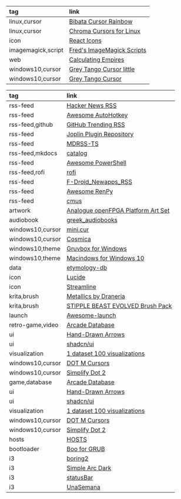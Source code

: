 |tag|link|
|:-|:-|
|linux,cursor|[Bibata Cursor Rainbow](https://github.com/ful1e5/Bibata_Cursor_Rainbow)|
|linux,cursor|[Chroma Cursors for Linux](https://gnome-look.org/p/2045954)|
|icon|[React Icons](https://github.com/react-icons/react-icons)|
|imagemagick,script|[Fred's ImageMagick Scripts](http://www.fmwconcepts.com/imagemagick/filmgrain/index.php)|
|web|[Calculating Empires](https://calculatingempires.net)|
|windows10,cursor|[Grey Tango Cursor little](https://deviantart.com/vicing/art/Grey-Tango-Cursor-little-115920099)|
|windows10,cursor|[Grey Tango Cursor](https://deviantart.com/vicing/art/Grey-Tango-Cursor-115807611)|

|tag|link|
|:-|:-|
|rss-feed|[Hacker News RSS](https://github.com/hnrss/hnrss)|
|rss-feed|[Awesome AutoHotkey](https://github.com/ahkscript/awesome-AutoHotkey)|
|rss-feed,github|[GitHub Trending RSS](https://github.com/mshibanami/GitHubTrendingRSS)|
|rss-feed|[Joplin Plugin Repository](https://github.com/joplin/plugins)|
|rss-feed|[MDRSS-TS](https://github.com/kindlyfire/mdrss-ts)|
|rss-feed,mkdocs|[catalog](https://github.com/mkdocs/catalog)|
|rss-feed|[Awesome PowerShell](https://github.com/janikvonrotz/awesome-powershell)|
|rss-feed,rofi|[rofi](https://github.com/davatorium/rofi/wiki/User-scripts)|
|rss-feed|[F-Droid_Newapps_RSS](https://github.com/yzqzss/f-Droid_Newapps_RSS)|
|rss-feed|[Awesome RenPy](https://github.com/methanoliver/awesome-renpy)|
|rss-feed|[cmus](https://github.com/cmus/cmus/wiki)|
|artwork|[Analogue openFPGA Platform Art Set](https://github.com/spiritualized1997/openFPGA-Platform-Art-Set)|
|audiobook|[greek_audiobooks](https://github.com/nikolas-n/greek_audiobooks)|
|windows10,cursor|[mini.cur](https://github.com/rghv234/mini.cur)|
|windows10,cursor|[Cosmica](https://toumeya.itch.io/cosmica-v1-cursor-pack)|
|windows10,theme|[Gruvbox for Windows](https://www.deviantart.com/niivu/art/Gruvbox-for-Windows-913766735)|
|windows10,theme|[Macindows for Windows 10](https://www.deviantart.com/niivu/art/Macindows-for-Windows-10-870073866)|
|data|[etymology-db](https://github.com/droher/etymology-db)|
|icon|[Lucide](https://github.com/lucide-icons/lucide)|
|icon|[Streamline](https://home.streamlinehq.com/)|
|krita,brush|[Metallics by Draneria](https://github.com/Draneria/Metallics-by-Draneria_Krita-Brushes)|
|krita,brush|[STIPPLE BEAST EVOLVED Brush Pack](https://tombofnull.itch.io/stipple-beast-evolved-brush-pack)|
|launch|[Awesome-launch](https://github.com/KingMenes/awesome-launch)|
|retro-game,video|[Arcade Database](https://www.youtube.com/@ArcadeDatabase/videos)|
|ui|[Hand-Drawn Arrows](https://github.com/eronred/handy-arrows)|
|ui|[shadcn/ui](https://github.com/shadcn-ui/ui)|
|visualization|[1 dataset 100 visualizations](https://100.datavizproject.com/)|
|windows10,cursor|[DOT M Cursors](https://deviantart.com/alexgal23/art/DOT-M-Cursors-817793310)|
|windows10,cursor|[Simplify Dot 2](https://deviantart.com/dpcdpc11/art/Simplify-Dot-2-Windows-Cursors-897619865)|
|game,database|[Arcade Database](https://www.youtube.com/@ArcadeDatabase/videos)|
|ui|[Hand-Drawn Arrows](https://github.com/eronred/handy-arrows)|
|ui|[shadcn/ui](https://github.com/shadcn-ui/ui)|
|visualization|[1 dataset 100 visualizations](https://100.datavizproject.com/)|
|windows10,cursor|[DOT M Cursors](https://deviantart.com/alexgal23/art/DOT-M-Cursors-817793310)|
|windows10,cursor|[Simplify Dot 2](https://deviantart.com/dpcdpc11/art/Simplify-Dot-2-Windows-Cursors-897619865)|
|hosts|[HOSTS](https://github.com/StevenBlack/hosts)|
|bootloader|[Boo for GRUB](https://github.com/PROxZIMA/boo-grub)|
|i3|[boring2](http://dotshare.it/dots/588/)|
|i3|[Simple Arc Dark](http://dotshare.it/dots/1446/)|
|i3|[statusBar](http://dotshare.it/dots/24/)|
|i3|[UnaSemana](http://dotshare.it/dots/307/)|
